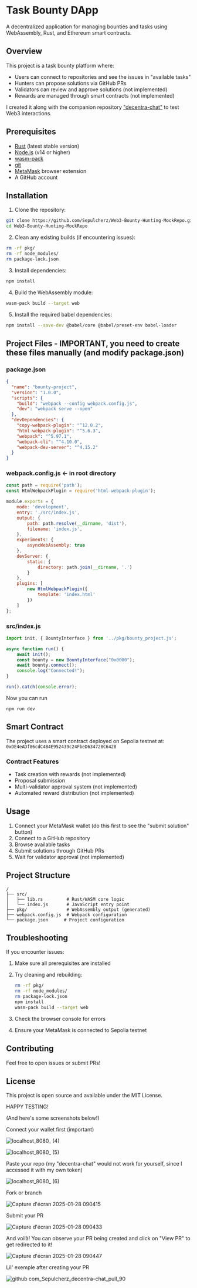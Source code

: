 # Task Bounty DApp

A decentralized application for managing bounties and tasks using WebAssembly, Rust, and Ethereum smart contracts.

## Overview

This project is a task bounty platform where:
- Users can connect to repositories and see the issues in "available tasks"
- Hunters can propose solutions via GitHub PRs
- Validators can review and approve solutions (not implemented)
- Rewards are managed through smart contracts (not implemented)

I created it along with the companion repository ["decentra-chat"](https://github.com/Sepulcherz/decentra-chat) to test Web3 interactions.

## Prerequisites

- [Rust](https://rustup.rs/) (latest stable version)
- [Node.js](https://nodejs.org/) (v14 or higher)
- [wasm-pack](https://rustwasm.github.io/wasm-pack/installer/)
- [git](https://git-scm.com/)
- [MetaMask](https://metamask.io/) browser extension
- A GitHub account

## Installation

1. Clone the repository:
```bash
git clone https://github.com/Sepulcherz/Web3-Bounty-Hunting-MockRepo.git
cd Web3-Bounty-Hunting-MockRepo
```

2. Clean any existing builds (if encountering issues):
```bash
rm -rf pkg/
rm -rf node_modules/
rm package-lock.json
```

3. Install dependencies:
```bash
npm install
```

4. Build the WebAssembly module:
```bash
wasm-pack build --target web
```

5. Install the required babel dependencies:
```bash
npm install --save-dev @babel/core @babel/preset-env babel-loader
```

## Project Files - IMPORTANT, you need to create these files manually (and modify package.json)

### package.json
```json
{
  "name": "bounty-project",
  "version": "1.0.0",
  "scripts": {
    "build": "webpack --config webpack.config.js",
    "dev": "webpack serve --open"
  },
  "devDependencies": {
    "copy-webpack-plugin": "^12.0.2",
    "html-webpack-plugin": "^5.6.3",
    "webpack": "^5.97.1",
    "webpack-cli": "^4.10.0",
    "webpack-dev-server": "^4.15.2"
  }
}
```

### webpack.config.js <- in root directory
```javascript
const path = require('path');
const HtmlWebpackPlugin = require('html-webpack-plugin');

module.exports = {
    mode: 'development',
    entry: './src/index.js',
    output: {
        path: path.resolve(__dirname, 'dist'),
        filename: 'index.js',
    },
    experiments: {
        asyncWebAssembly: true
    },
    devServer: {
        static: {
            directory: path.join(__dirname, '.')
        }
    },
    plugins: [
        new HtmlWebpackPlugin({
            template: 'index.html'
        })
    ]
};
```

### src/index.js
```javascript
import init, { BountyInterface } from '../pkg/bounty_project.js';

async function run() {
    await init();
    const bounty = new BountyInterface("0x0000");
    await bounty.connect();
    console.log("Connected!");
}

run().catch(console.error);
```

Now you can run
```
npm run dev
```

## Smart Contract

The project uses a smart contract deployed on Sepolia testnet at: `0xDE4eADf86cdC4B4E952439c24FbeD634728C6428`

### Contract Features
- Task creation with rewards (not implemented)
- Proposal submission
- Multi-validator approval system (not implemented)
- Automated reward distribution (not implemented)

## Usage

1. Connect your MetaMask wallet (do this first to see the "submit solution" button)
2. Connect to a GitHub repository
3. Browse available tasks
4. Submit solutions through GitHub PRs
5. Wait for validator approval (not implemented)

## Project Structure
```
/
├── src/
│   ├── lib.rs         # Rust/WASM core logic
│   └── index.js       # JavaScript entry point
├── pkg/               # WebAssembly output (generated)
├── webpack.config.js  # Webpack configuration
└── package.json      # Project configuration
```

## Troubleshooting

If you encounter issues:

1. Make sure all prerequisites are installed

2. Try cleaning and rebuilding:
   ```bash
   rm -rf pkg/
   rm -rf node_modules/
   rm package-lock.json
   npm install
   wasm-pack build --target web
   ```

3. Check the browser console for errors

4. Ensure your MetaMask is connected to Sepolia testnet

## Contributing

Feel free to open issues or submit PRs!

## License

This project is open source and available under the MIT License.

HAPPY TESTING!

(And here's some screenshots below!)

Connect your wallet first (important)

![localhost_8080_ (4)](https://github.com/user-attachments/assets/7eb19e98-c582-4a96-aa31-05a3237619b1)


![localhost_8080_ (5)](https://github.com/user-attachments/assets/58410edd-4bf2-48f9-8b52-c0f358bbf21d)

Paste your repo (my "decentra-chat" would not work for yourself, since I accessed it with my own token)

![localhost_8080_ (6)](https://github.com/user-attachments/assets/a40dd8ea-f9f2-47a3-a4f7-382e5aa267bc)

Fork or branch

![Capture d'écran 2025-01-28 090415](https://github.com/user-attachments/assets/3a12cc6c-3e2b-4802-8067-ef3892bcd07c)

Submit your PR

![Capture d'écran 2025-01-28 090433](https://github.com/user-attachments/assets/87808eb3-faa5-4c25-9c3e-1569e2cd9415)

And voilà! You can observe your PR being created and click on "View PR" to get redirected to it!

![Capture d'écran 2025-01-28 090447](https://github.com/user-attachments/assets/55cded30-f354-436f-a9d5-0b96d838fbfb)

Lil' exemple after creating your PR

![github com_Sepulcherz_decentra-chat_pull_90](https://github.com/user-attachments/assets/1a7db82c-03b0-4f87-84fe-481c14a288f7)
